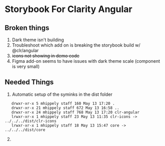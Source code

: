 # Storybook For Clarity Angular

## Broken things

1. Dark theme isn't building
2. Troubleshoot which add on is breaking the storybook build w/ @clr/angular
3. ~~icons not showing in demo code~~
4. Figma add-on seems to have issues with dark theme scale (component is very small)

## Needed Things

1. Automatic setup of the syminks in the dist folder

```
   drwxr-xr-x 5 mhippely staff 160 May 13 17:20 .
   drwxr-xr-x 21 mhippely staff 672 May 13 16:58 ..
   drwxr-xr-x 24 mhippely staff 768 May 13 17:20 clr-angular
   lrwxr-xr-x 1 mhippely staff 23 May 13 11:35 clr-icons -> ../../../dist/clr-icons
   lrwxr-xr-x 1 mhippely staff 18 May 13 15:47 core -> ../../../dist/core
```

2.
